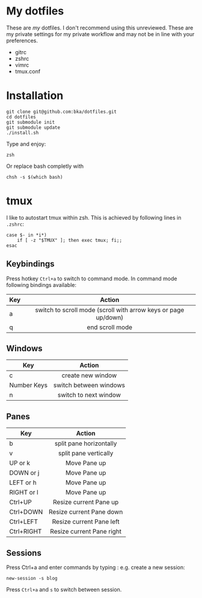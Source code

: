 # My dotfiles

These are _my_ dotfiles. I don't recommend using this unreviewed. These are my
private settings for my private workflow and may not be in line with your preferences.

* gitrc
* zshrc
* vimrc
* tmux.conf

# Installation

    git clone git@github.com:bka/dotfiles.git
    cd dotfiles
    git submodule init
    git submodule update
    ./install.sh

Type and enjoy:

    zsh

Or replace bash completly with

    chsh -s $(which bash)

# tmux

I like to autostart tmux within zsh. This is achieved by following lines in ```.zshrc```:

    case $- in *i*)
        if [ -z "$TMUX" ]; then exec tmux; fi;;
    esac


## Keybindings

Press hotkey ```Ctrl+a``` to switch to command mode. In command mode following bindings available:



| Key        | Action |
| ------------- |:-------------:|
| a | switch to scroll mode (scroll with arrow keys or page up/down) |
| q | end scroll mode |

## Windows

| Key        | Action |
| ------------- |:-------------:|
| c | create new window |
| Number Keys | switch between windows |
| n | switch to next window |

## Panes

| Key        | Action |
| ------------- |:-------------:|
| b | split pane horizontally |
| v | split pane vertically |
| UP or k  | Move Pane up |
| DOWN or j | Move Pane up |
| LEFT or h | Move Pane up |
| RIGHT or l | Move Pane up |
| Ctrl+UP | Resize current Pane up |
| Ctrl+DOWN | Resize current Pane down |
| Ctrl+LEFT | Resize current Pane left |
| Ctrl+RIGHT | Resize current Pane right |


## Sessions

Press Ctrl+a and enter commands by typing : e.g. create a new session:

    new-session -s blog

Press `Ctrl+a` and `s` to switch between session.


